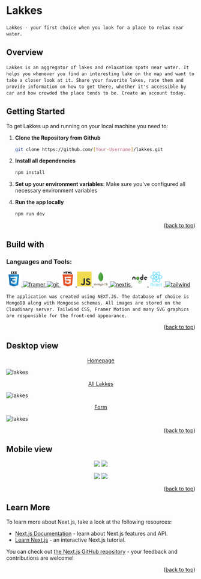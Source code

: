 # Lakkes

<a name="readme-top"></a>

`Lakkes - your first choice when you look for a place to relax near water.`

## Overview

`Lakkes is an aggregator of lakes and relaxation spots near water. It helps you whenever you find an interesting lake on the map and want to take a closer look at it. Share your favorite lakes, rate them and provide information on how to get there, whether it's accessible by car and how crowded the place tends to be. Create an account today.`

## Getting Started

To get Lakkes up and running on your local machine you need to:

1. **Clone the Repository from Github**

    ```bash
    git clone https://github.com/[Your-Username]/lakkes.git
    ```

2. **Install all dependencies**

    ```bash
    npm install
    ```

3. **Set up your environment variables**: Make sure you've configured all necessary environment variables

4. **Run the app locally**
    ```bash
    npm run dev
    ```

<p align="right">(<a href="#readme-top">back to top</a>)</p>

## Build with

<h3 align="left">Languages and Tools:</h3>  
<p align="left"> <a href="https://www.w3schools.com/css/" target="_blank" rel="noreferrer"> <img src="https://raw.githubusercontent.com/devicons/devicon/master/icons/css3/css3-original-wordmark.svg" alt="css3" width="40" height="40"/> </a> <a href="https://www.framer.com/" target="_blank" rel="noreferrer"> <img src="https://www.vectorlogo.zone/logos/framer/framer-icon.svg" alt="framer" width="40" height="40"/> </a> <a href="https://git-scm.com/" target="_blank" rel="noreferrer"> <img src="https://www.vectorlogo.zone/logos/git-scm/git-scm-icon.svg" alt="git" width="40" height="40"/> </a> <a href="https://www.w3.org/html/" target="_blank" rel="noreferrer"> <img src="https://raw.githubusercontent.com/devicons/devicon/master/icons/html5/html5-original-wordmark.svg" alt="html5" width="40" height="40"/> </a> <a href="https://developer.mozilla.org/en-US/docs/Web/JavaScript" target="_blank" rel="noreferrer"> <img src="https://raw.githubusercontent.com/devicons/devicon/master/icons/javascript/javascript-original.svg" alt="javascript" width="40" height="40"/> </a> <a href="https://www.mongodb.com/" target="_blank" rel="noreferrer"> <img src="https://raw.githubusercontent.com/devicons/devicon/master/icons/mongodb/mongodb-original-wordmark.svg" alt="mongodb" width="40" height="40"/> </a> <a href="https://nextjs.org/" target="_blank" rel="noreferrer"> <img src="https://cdn.worldvectorlogo.com/logos/nextjs-2.svg" alt="nextjs" width="40" height="40"/> </a> <a href="https://nodejs.org" target="_blank" rel="noreferrer"> <img src="https://raw.githubusercontent.com/devicons/devicon/master/icons/nodejs/nodejs-original-wordmark.svg" alt="nodejs" width="40" height="40"/> </a> <a href="https://reactjs.org/" target="_blank" rel="noreferrer"> <img src="https://raw.githubusercontent.com/devicons/devicon/master/icons/react/react-original-wordmark.svg" alt="react" width="40" height="40"/> </a> <a href="https://tailwindcss.com/" target="_blank" rel="noreferrer"> <img src="https://www.vectorlogo.zone/logos/tailwindcss/tailwindcss-icon.svg" alt="tailwind" width="40" height="40"/> </a> </p>

`The application was created using NEXT.JS. The database of choice is MongoDB along with Mongoose schemas. All images are stored on the Cloudinary server. Tailwind CSS, Framer Motion and many SVG graphics are responsible for the front-end appearance.`

<p align="right">(<a href="#readme-top">back to top</a>)</p>

## Desktop view

<p align="center"><u>Homepage</u></p>

![lakkes](https://res.cloudinary.com/dmy0hhph9/image/upload/v1715072260/lakkes%20readme/homepage_mgudms.png)

<p align="center"><u>All Lakkes</u></p>

![lakkes](https://res.cloudinary.com/dmy0hhph9/image/upload/v1715072265/lakkes%20readme/alllakes_qgcpdo.png)

<p align="center"><u>Form</u></p>

![lakkes](https://res.cloudinary.com/dmy0hhph9/image/upload/v1715072269/lakkes%20readme/form_mza44n.png)

<p align="right">(<a href="#readme-top">back to top</a>)</p>

## Mobile view

<p float="left" align="center">
  <img src="https://res.cloudinary.com/dmy0hhph9/image/upload/v1715072568/lakkes%20readme/Zrzut_ekranu_2024-05-7_o_11.00.32_mqbyhd.png" width="300" />
  <img src="https://res.cloudinary.com/dmy0hhph9/image/upload/v1715072573/lakkes%20readme/Zrzut_ekranu_2024-05-7_o_10.59.38_re4wao.png" width="300" /> 
</p>
<p float="left" align="center">
  <img src="https://res.cloudinary.com/dmy0hhph9/image/upload/v1715072576/lakkes%20readme/Zrzut_ekranu_2024-05-7_o_10.59.12_h2q7pf.png" width="300" />
  <img src="https://res.cloudinary.com/dmy0hhph9/image/upload/v1715072584/lakkes%20readme/Zrzut_ekranu_2024-05-7_o_10.58.55_evyejg.png" width="300" /> 
</p>

<p align="right">(<a href="#readme-top">back to top</a>)</p>

## Learn More

To learn more about Next.js, take a look at the following resources:

-  [Next.js Documentation](https://nextjs.org/docs) - learn about Next.js features and API.
-  [Learn Next.js](https://nextjs.org/learn) - an interactive Next.js tutorial.

You can check out [the Next.js GitHub repository](https://github.com/vercel/next.js/) - your feedback and contributions are welcome!

<p align="right">(<a href="#readme-top">back to top</a>)</p>


